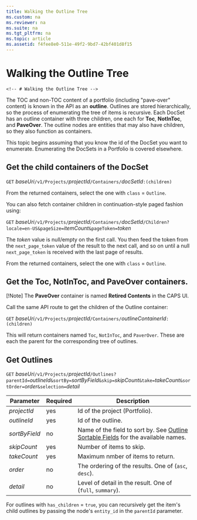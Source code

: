 ```yaml
---
title: Walking the Outline Tree
ms.custom: na
ms.reviewer: na
ms.suite: na
ms.tgt_pltfrm: na
ms.topic: article
ms.assetid: f4fee8e0-511e-49f2-9bd7-42bf401d8f15
---
```

# Walking the Outline Tree
`<!-- # Walking the Outline Tree -->`

The TOC and non-TOC content of a portfolio (including "pave-over" content) is known in the API as an **outline**. Outlines are stored hierarchically, so the process of enumerating the tree of items is recursive. Each DocSet has an outline container with three children, one each for **Toc**, **NotInToc**, and **PaveOver**. The outline nodes are entities that may also have children, so they also function as containers.

This topic begins assuming that you know the id of the DocSet you want to enumerate. Enumerating the DocSets in a Portfolio is covered elsewhere.

## Get the child containers of the DocSet

`GET` _baseUri_`/v1/Projects/`_projectId_`/Containers/`_docSetId_`:(children)`

From the returned containers, select the one with `class` = `Outline`.

You can also fetch container children in continuation-style paged fashion using:

`GET` _baseUri_`/v1/Projects/`_projectId_`/Containers/`_docSetId_`/Children?locale=en-US&pageSize=`_itemCount_`&pageToken=`_token_

The _token_ value is null/empty on the first call. You then feed the token from the `next_page_token` value of the result to the next call, and so on until a null `next_page_token` is received with the last page of results.

From the returned containers, select the one with `class` = `Outline`.

##  Get the Toc, NotInToc, and PaveOver containers.

[!Note] The **PaveOver** container is named **Retired Contents** in the CAPS UI. 

Call the same API route to get the children of the Outline container:

`GET` _baseUri_`/v1/Projects/`_projectId_`/Containers/`_outlineContainerId_`:(children)`

This will return containers named `Toc`, `NotInToc`, and `PaverOver`. These are each the parent for the corresponding tree of outlines.

## Get Outlines

`GET` _baseUri_`/v1/Projects/`_projectId_`/Outlines?parentId=`_outlineId_`&sortBy=`_sortByField_`&skip=`_skipCount_`&take=`_takeCount_`&sortOrder=`_order_`&selection=`_detail_

Parameter | Required | Description
--- | --- | ---
_projectId_ | yes | Id of the project (Portfolio).
_outlineId_ | yes | Id of the outline.
_sortByField_ | no | Name of the field to sort by.  See [Outline Sortable Fields](Outline-Sortable-Fields.md) for the available names.
_skipCount_ | yes | Number of items to skip.
_takeCount_ | yes | Maximum nmber of items to return.
_order_ | no | The ordering of the results. One of (`asc`, `desc`).
_detail_ | no | Level of detail in the result. One of (`full`, `summary`). 


For outlines with `has_children` = `true`, you can recursively get the item's child outlines by passing the node's `entity_id` in the `parentId` parameter.